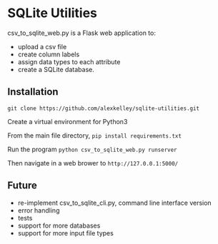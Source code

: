 # SQLite Utilities

csv_to_sqlite_web.py is a Flask web application to:
* upload a csv file
* create column labels
* assign data types to each attribute
* create a SQLite database.


## Installation

`git clone https://github.com/alexkelley/sqlite-utilities.git`

Create a virtual environment for Python3

From the main file directory,
`pip install requirements.txt`

Run the program
`python csv_to_sqlite_web.py runserver`

Then navigate in a web brower to `http://127.0.0.1:5000/`

## Future

* re-implement csv_to_sqlite_cli.py, command line interface version
* error handling
* tests
* support for more databases
* support for more input file types
